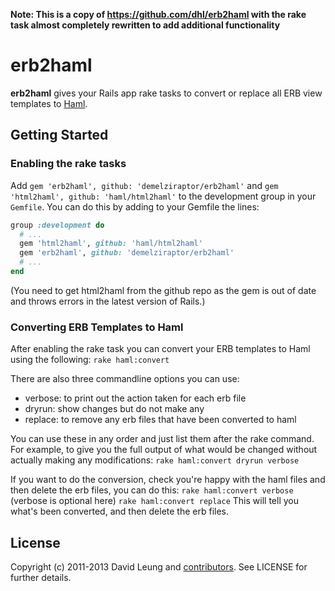 __Note: This is a copy of https://github.com/dhl/erb2haml with the rake task almost completely rewritten to add additional functionality__

# erb2haml

**erb2haml** gives your Rails app rake tasks to convert or replace all
ERB view templates to [Haml](http://haml.info/).

## Getting Started

### Enabling the rake tasks

Add `gem 'erb2haml', github: 'demelziraptor/erb2haml'` and `gem 'html2haml', github: 'haml/html2haml'` to the development group in your `Gemfile`. You can
do this by adding to your Gemfile the lines:

```ruby
group :development do 
  # ... 
  gem 'html2haml', github: 'haml/html2haml'
  gem 'erb2haml', github: 'demelziraptor/erb2haml'
  # ... 
end
```
(You need to get html2haml from the github repo as the gem is out of date and throws errors in the latest version of Rails.)

### Converting ERB Templates to Haml

After enabling the rake task you can convert your ERB
templates to Haml using the following:
`rake haml:convert`

There are also three commandline options you can use:
- verbose: to print out the action taken for each erb file
- dryrun: show changes but do not make any
- replace: to remove any erb files that have been converted to haml

You can use these in any order and just list them after the rake command.
For example, to give you the full output of what would be changed without
actually making any modifications: `rake haml:convert dryrun verbose`

If you want to do the conversion, check you're happy with the haml files
and then delete the erb files, you can do this:
`rake haml:convert verbose` (verbose is optional here)
`rake haml:convert replace`
This will tell you what's been converted, and then delete the erb files.


## License

Copyright (c) 2011-2013 David Leung and [contributors](https://github.com/dhl/erb2haml/contributors). See LICENSE for further details.
